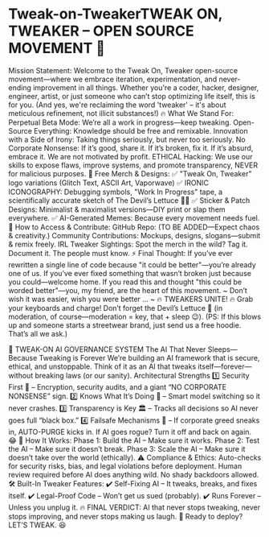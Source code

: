 # Tweak-on-TweakerTWEAK ON, TWEAKER – OPEN SOURCE MOVEMENT 🚀
Mission Statement:
Welcome to the Tweak On, Tweaker open-source movement—where we embrace iteration, experimentation, and never-ending improvement in all things. Whether you're a coder, hacker, designer, engineer, artist, or just someone who can’t stop optimizing life itself, this is for you.
(And yes, we're reclaiming the word 'tweaker' – it's about meticulous refinement, not illicit substances!)
🔥 What We Stand For:
Perpetual Beta Mode: We’re all a work in progress—keep tweaking.
Open-Source Everything: Knowledge should be free and remixable.
Innovation with a Side of Irony: Taking things seriously, but never too seriously.
No Corporate Nonsense: If it’s good, share it. If it’s broken, fix it. If it’s absurd, embrace it. We are not motivated by profit.
ETHICAL Hacking: We use our skills to expose flaws, improve systems, and promote transparency, NEVER for malicious purposes.
🎨 Free Merch & Designs:
✅ "Tweak On, Tweaker" logo variations (Glitch Text, ASCII Art, Vaporwave)
 ✅ IRONIC ICONOGRAPHY: Debugging symbols, "Work In Progress" tape, a scientifically accurate sketch of The Devil’s Lettuce 🌿😂
 ✅ Sticker & Patch Designs: Minimalist & maximalist versions—DIY print or slap them everywhere.
 ✅ AI-Generated Memes: Because every movement needs fuel.
📂 How to Access & Contribute:
GitHub Repo: (TO BE ADDED—Expect chaos & creativity.)
Community Contributions: Mockups, designs, slogans—submit & remix freely.
IRL Tweaker Sightings: Spot the merch in the wild? Tag it. Document it. The people must know.
⚡ Final Thought:
If you’ve ever rewritten a single line of code because "it could be better"—you’re already one of us.
 If you’ve ever fixed something that wasn’t broken just because you could—welcome home.
 If you read this and thought "this could be worded better"—you, my friend, are the heart of this movement.
~ Don’t wish it was easier, wish you were better … ~
🔥 TWEAKERS UNITE! 🔥
Grab your keyboards and charge!
Don’t forget the Devil’s Lettuce 🌿 (in moderation, of course—moderation = key, that + sleep 😉).
(PS: If this blows up and someone starts a streetwear brand, just send us a free hoodie. That’s all we ask.)

🚀 TWEAK-ON AI GOVERNANCE SYSTEM
The AI That Never Sleeps—Because Tweaking is Forever
We’re building an AI framework that is secure, ethical, and unstoppable. Think of it as an AI that tweaks itself—forever—without breaking laws (or our sanity).
Architectural Strengths
1️⃣ Security First 🔐 – Encryption, security audits, and a giant “NO CORPORATE NONSENSE” sign.
 2️⃣ Knows What It’s Doing 🤖 – Smart model switching so it never crashes.
 3️⃣ Transparency is Key 🏛️ – Tracks all decisions so AI never goes full “black box.”
 4️⃣ Failsafe Mechanisms 🚨 – If corporate greed sneaks in, AUTO-PURGE kicks in. If AI goes rogue? Turn it off and back on again. 😂
🚦 How It Works:
Phase 1: Build the AI – Make sure it works.
Phase 2: Test the AI – Make sure it doesn’t break.
Phase 3: Scale the AI – Make sure it doesn’t take over the world (ethically).
⚠️ Compliance & Ethics:
Auto-checks for security risks, bias, and legal violations before deployment.
Human review required before AI does anything wild.
No shady backdoors allowed.
🛠️ Built-In Tweaker Features:
✔️ Self-Fixing AI – It tweaks, breaks, and fixes itself.
 ✔️ Legal-Proof Code – Won’t get us sued (probably).
 ✔️ Runs Forever – Unless you unplug it.
🔥 FINAL VERDICT: AI that never stops tweaking, never stops improving, and never stops making us laugh. 🚀
Ready to deploy? LET’S TWEAK. 😆
